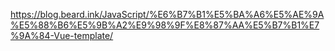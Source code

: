 https://blog.beard.ink/JavaScript/%E6%B7%B1%E5%BA%A6%E5%AE%9A%E5%88%B6%E5%9B%A2%E9%98%9F%E8%87%AA%E5%B7%B1%E7%9A%84-Vue-template/